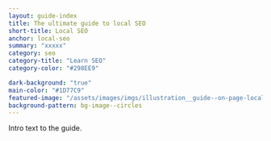 ```yaml
---
layout: guide-index
title: The ultimate guide to local SEO
short-title: Local SEO
anchor: local-seo
summary: "xxxxx"
category: seo
category-title: "Learn SEO"
category-color: "#298EE9"

dark-background: "true" 
main-color: "#1D77C9" 
featured-image: "/assets/images/imgs/illustration__guide--on-page-local.png"
background-pattern: bg-image--circles
---
```


Intro text to the guide.